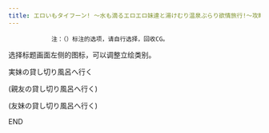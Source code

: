 ```yaml
---
title: エロいもタイフーン! ～水も滴るエロエロ妹達と湯けむり温泉ぶらり欲情旅行!～攻略
---
```


                注：（）标注的选项，请自行选择，回收CG。

选择标题画面左侧的图标，可以调整立绘类别。



実妹の貸し切り風呂へ行く

(親友の貸し切り風呂へ行く)

(友妹の貸し切り風呂へ行く)



END


              
